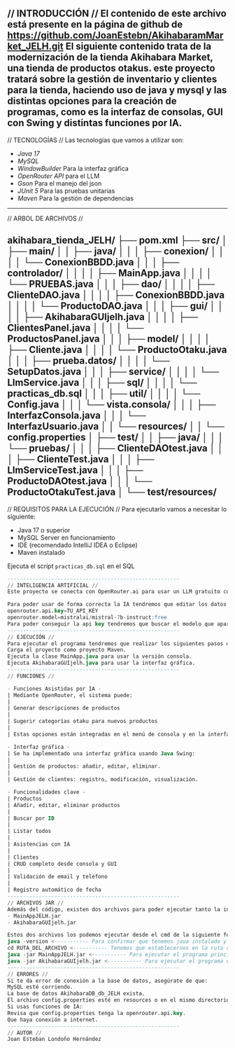 // INTRODUCCIÓN //
El contenido de este archivo está presente en la página de github de https://github.com/JoanEstebn/AkihabaramMarket_JELH.git
El siguiente contenido trata de la modernización de la tienda Akihabara Market, una tienda de productos otakus. este proyecto tratará sobre la gestión de inventario y clientes para la tienda, haciendo uso de java y mysql y las distintas opciones para la creación de programas, como es la interfaz de consolas, GUI con Swing y distintas funciones por IA.
-------------------------------------------------------
// TECNOLOGÍAS //
Las tecnologías que vamos a utilizar son:
- *Java 17*
- *MySQL*
- *WindowBuilder* Para la interfaz gráfica
- *OpenRouter API* para el LLM
- *Gson* Para el manejo del json 
- *JUnit 5* Para las pruebas unitarias
- *Maven* Para la gestión de dependencias
-------------------------------------------------------
// ARBOL DE ARCHIVOS //

akihabara_tienda_JELH/
├── pom.xml
├── src/
│   ├── main/
│   │   ├── java/
│   │   │   ├── conexion/
│   │   │   │   └── ConexionBBDD.java
│   │   │   ├── controlador/
│   │   │   │   ├── MainApp.java
│   │   │   │   └── PRUEBAS.java
│   │   │   ├── dao/
│   │   │   │   ├── ClienteDAO.java
│   │   │   │   ├── ConexionBBDD.java
│   │   │   │   └── ProductoDAO.java
│   │   │   ├── gui/
│   │   │   │   ├── AkihabaraGUIjelh.java
│   │   │   │   ├── ClientesPanel.java
│   │   │   │   └── ProductosPanel.java
│   │   │   ├── model/
│   │   │   │   ├── Cliente.java
│   │   │   │   └── ProductoOtaku.java
│   │   │   ├── prueba.datos/
│   │   │   │   └── SetupDatos.java
│   │   │   ├── service/
│   │   │   │   └── LlmService.java
│   │   │   ├── sql/
│   │   │   │   └── practicas_db.sql
│   │   │   ├── util/
│   │   │   │   └── Config.java
│   │   │   └── vista.consola/
│   │   │       ├── InterfazConsola.java
│   │   │       └── InterfazUsuario.java
│   │   └── resources/
│   │       └── config.properties
│   ├── test/
│   │   ├── java/
│   │   │   └── pruebas/
│   │   │       ├── ClienteDAOtest.java
│   │   │       ├── ClienteTest.java
│   │   │       ├── LlmServiceTest.java
│   │   │       ├── ProductoDAOtest.java
│   │   │       └── ProductoOtakuTest.java
│   └── test/resources/
-------------------------------------------------------
// REQUISITOS PARA LA EJECUCIÓN //
Para ejecutarlo vamos a necesitar lo siguiente:
- Java 17 o superior
- MySQL Server en funcionamiento
- IDE (recomendado IntelliJ IDEA o Eclipse)
- Maven instalado

Ejecuta el script `practicas_db.sql` en el SQL

```sql source practicas_db.sql;
-------------------------------------------------------
// INTELIGENCIA ARTIFICIAL //
Este proyecto se conecta con OpenRouter.ai para usar un LLM gratuito como Mistral 7B. Se emplea HttpClient y Gson para comunicarse con la API de forma segura y eficiente.

Para poder usar de forma correcta la IA tendremos que editar los datos del archivo "config.properties":
openrouter.api.key=TU_API_KEY
openrouter.model=mistralai/mistral-7b-instruct:free
Para poder conseguir la api key tendremos que buscar el modelo que aparece y tendremos que generarla en la página de openRouter.
-------------------------------------------------------
// EJECUCIÓN //
Para ejecutar el programa tendremos que realizar los siguientes pasos desde un IDE, en mi caso desde Eclipse IDE:
Carga el proyecto como proyecto Maven.
Ejecuta la clase MainApp.java para usar la versión consola.
Ejecuta AkihabaraGUIjelh.java para usar la interfaz gráfica.
-------------------------------------------------------
// FUNCIONES //

- Funciones Asistidas por IA -
| Mediante OpenRouter, el sistema puede:
|
| Generar descripciones de productos
| 
| Sugerir categorías otaku para nuevos productos
| 
| Estas opciones están integradas en el menú de consola y en la interfaz Swing.

- Interfaz gráfica -
| Se ha implementado una interfaz gráfica usando Java Swing:
| 
| Gestión de productos: añadir, editar, eliminar.
| 
| Gestión de clientes: registro, modificación, visualización.

- Funcionalidades clave -
| Productos
| Añadir, editar, eliminar productos
| 
| Buscar por ID
| 
| Listar todos
| 
| Asistencias con IA
| 
| Clientes
| CRUD completo desde consola y GUI
| 
| Validación de email y teléfono
| 
| Registro automático de fecha
-------------------------------------------------------
// ARCHIVOS JAR //
Además del código, existen dos archivos para poder ejecutar tanto la interfáz gráfica como la aplicación principal:
- MainAppJELH.jar
- AkihabaraGUIjelh.jar

Estos dos archivos los podemos ejecutar desde el cmd de la siguiente forma:
java -version <----------- Para confirmar que tenemos java instalado y podamos ejecutarlo
cd RUTA_DEL_ARCHIVO <----------- Tenemos que establecernos en la ruta donde está el archivo .jar
java -jar MainAppJELH.jar <----------- Para ejecutar el programa principal
java -jar AkihabaraGUIjelh.jar <----------- Para ejecutar el programa de interfaz gráfica
-------------------------------------------------------
// ERRORES //
Si te da error de conexión a la base de datos, asegúrate de que:
MySQL esté corriendo.
La base de datos AkihabaraDB_db_JELH exista.
El archivo config.properties esté en resources o en el mismo directorio del .jar.
Si usas funciones de IA:
Revisa que config.properties tenga la openrouter.api.key.
Que haya conexión a internet.
-------------------------------------------------------
// AUTOR //
Joan Esteban Londoño Hernández
